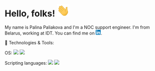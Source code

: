 <h1>Hello, folks! <img src="https://github.com/LinaPaliakova/LinaPaliakova/blob/main/wave.gif" width="40" height="40" /></h1>

<!-- Icons -->
My name is Palina Paliakova and I'm a NOC support engineer. I'm from Belarus, working at IDT. You can find me  on [![LinkedIn][2.2]][2].

<!-- Icons -->

[2.2]: https://github.com/LinaPaliakova/LinaPaliakova/blob/main/linkedin%20(1).png

<!-- Links to your social media accounts -->
[2]: https://www.linkedin.com/in/palina-paliakova/

🔧 Technologies & Tools:

OS:
![](https://img.shields.io/badge/OS-Linux-informational?style=flat&logo=<Linux>&logoColor=white&color=2bbc8a)
![](https://img.shields.io/badge/OS-Windows-informational?style=flat&logo=<Linux>&logoColor=white&color=2bbc8a)

Scripting languages:
![](https://img.shields.io/badge/Shell-Bash-informational?style=flat&logo=<Linux>&logoColor=white&color=2bbc8a)
![](https://img.shields.io/badge/Shell-Powershell-informational?style=flat&logo=<Linux>&logoColor=white&color=2bbc8a) 
